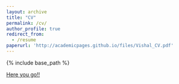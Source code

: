```yaml
---
layout: archive
title: "CV"
permalink: /cv/
author_profile: true
redirect_from:
  - /resume
paperurl: 'http://academicpages.github.io/files/Vishal_CV.pdf'
---
```


{% include base_path %}

[Here you go!!](http://academicpages.github.io/files/Vishal_CV.pdf)
